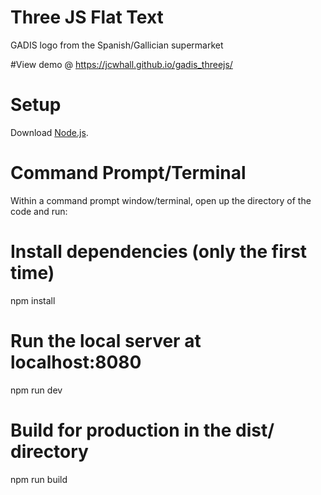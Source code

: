 # Three JS Flat Text
GADIS logo from the Spanish/Gallician supermarket

#View demo @ https://jcwhall.github.io/gadis_threejs/

# Setup
Download [Node.js](https://nodejs.org/en/download/).

# Command Prompt/Terminal
Within a command prompt window/terminal, open up the directory of the code and run:

# Install dependencies (only the first time)
npm install

# Run the local server at localhost:8080
npm run dev

# Build for production in the dist/ directory
npm run build
